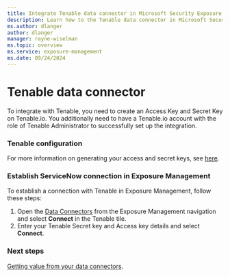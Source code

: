 ```yaml
---
title: Integrate Tenable data connector in Microsoft Security Exposure Management
description: Learn how to the Tenable data connector in Microsoft Security Exposure Management.
ms.author: dlanger
author: dlanger
manager: rayne-wiselman
ms.topic: overview
ms.service: exposure-management
ms.date: 09/24/2024
---
```


# Tenable data connector

To integrate with Tenable, you need to create an Access Key and Secret Key on Tenable.io. You additionally need to have a Tenable.io account with the role of Tenable Administrator to successfully set up the integration.

### Tenable configuration

For more information on generating your access and secret keys, see [here](https://docs.tenable.com/tenableio/Content/Platform/Settings/MyAccount/GenerateAPIKey.htm).

### Establish ServiceNow connection in Exposure Management

To establish a connection with Tenable in Exposure Management, follow these steps:

1. Open the [Data Connectors](https://security.microsoft.com/exposure-data-connectors) from the Exposure Management navigation and select **Connect** in the Tenable tile.
1. Enter your Tenable Secret key and Access key details and select **Connect**.

### Next steps

[Getting value from your data connectors](leverage-data-connectors.md).
